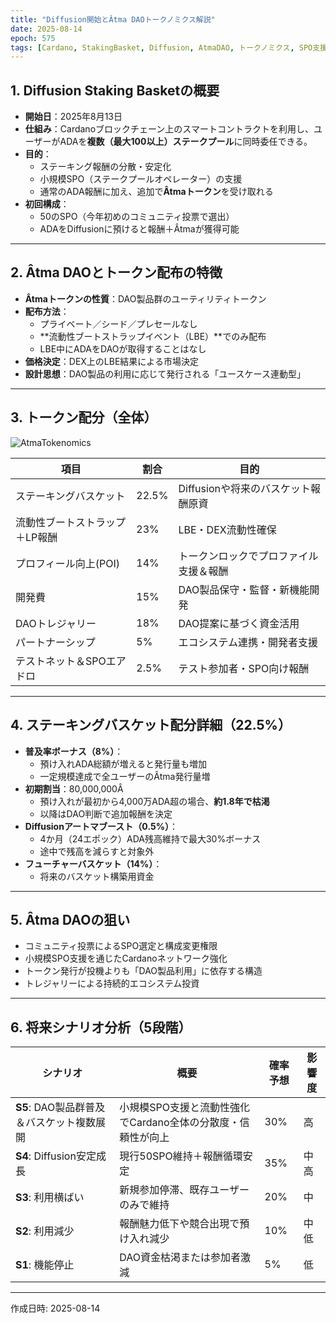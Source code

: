 ```yaml
---
title: "Diffusion開始とÂtma DAOトークノミクス解説"
date: 2025-08-14
epoch: 575
tags: [Cardano, StakingBasket, Diffusion, AtmaDAO, トークノミクス, SPO支援, 分散化]
---
```


## 1. Diffusion Staking Basketの概要
- **開始日**：2025年8月13日  
- **仕組み**：Cardanoブロックチェーン上のスマートコントラクトを利用し、ユーザーがADAを**複数（最大100以上）ステークプール**に同時委任できる。  
- **目的**：
  - ステーキング報酬の分散・安定化  
  - 小規模SPO（ステークプールオペレーター）の支援  
  - 通常のADA報酬に加え、追加で**Âtmaトークン**を受け取れる  
- **初回構成**：
  - 50のSPO（今年初めのコミュニティ投票で選出）  
  - ADAをDiffusionに預けると報酬＋Âtmaが獲得可能  

---

## 2. Âtma DAOとトークン配布の特徴
- **Âtmaトークンの性質**：DAO製品群のユーティリティトークン  
- **配布方法**：
  - プライベート／シード／プレセールなし  
  - **流動性ブートストラップイベント（LBE）**でのみ配布  
  - LBE中にADAをDAOが取得することはなし  
- **価格決定**：DEX上のLBE結果による市場決定  
- **設計思想**：DAO製品の利用に応じて発行される「ユースケース連動型」  

---

## 3. トークン配分（全体）

![AtmaTokenomics](/images/AtamTokenomics.jpg)

| 項目 | 割合 | 目的 |
|------|------|------|
| ステーキングバスケット | 22.5% | Diffusionや将来のバスケット報酬原資 |
| 流動性ブートストラップ＋LP報酬 | 23% | LBE・DEX流動性確保 |
| プロフィール向上(POI) | 14% | トークンロックでプロファイル支援＆報酬 |
| 開発費 | 15% | DAO製品保守・監督・新機能開発 |
| DAOトレジャリー | 18% | DAO提案に基づく資金活用 |
| パートナーシップ | 5% | エコシステム連携・開発者支援 |
| テストネット＆SPOエアドロ | 2.5% | テスト参加者・SPO向け報酬 |

---

## 4. ステーキングバスケット配分詳細（22.5%）
- **普及率ボーナス（8%）**：
  - 預け入れADA総額が増えると発行量も増加  
  - 一定規模達成で全ユーザーのÂtma発行量増  
- **初期割当**：80,000,000Â  
  - 預け入れが最初から4,000万ADA超の場合、**約1.8年で枯渇**  
  - 以降はDAO判断で追加報酬を決定  
- **Diffusionアートマブースト（0.5%）**：
  - 4か月（24エポック）ADA残高維持で最大30%ボーナス  
  - 途中で残高を減らすと対象外  
- **フューチャーバスケット（14%）**：
  - 将来のバスケット構築用資金  

---

## 5. Âtma DAOの狙い
- コミュニティ投票によるSPO選定と構成変更権限  
- 小規模SPO支援を通じたCardanoネットワーク強化  
- トークン発行が投機よりも「DAO製品利用」に依存する構造  
- トレジャリーによる持続的エコシステム投資  

---

## 6. 将来シナリオ分析（5段階）
| シナリオ | 概要 | 確率予想 | 影響度 |
|----------|------|----------|--------|
| **S5**: DAO製品群普及＆バスケット複数展開 | 小規模SPO支援と流動性強化でCardano全体の分散度・信頼性が向上 | 30% | 高 |
| **S4**: Diffusion安定成長 | 現行50SPO維持＋報酬循環安定 | 35% | 中高 |
| **S3**: 利用横ばい | 新規参加停滞、既存ユーザーのみで維持 | 20% | 中 |
| **S2**: 利用減少 | 報酬魅力低下や競合出現で預け入れ減少 | 10% | 中低 |
| **S1**: 機能停止 | DAO資金枯渇または参加者激減 | 5% | 低 |

---



作成日時: 2025-08-14
